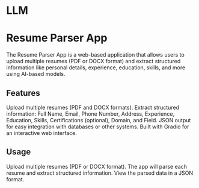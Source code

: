 # LLM 
# Resume Parser App
The Resume Parser App is a web-based application that allows users to upload multiple resumes (PDF or DOCX format) and extract structured information like personal details, experience, education, skills, and more using AI-based models.

## Features
Upload multiple resumes (PDF and DOCX formats).
Extract structured information: Full Name, Email, Phone Number, Address, Experience, Education, Skills, Certifications (optional), Domain, and Field.
JSON output for easy integration with databases or other systems.
Built with Gradio for an interactive web interface.

## Usage
Upload multiple resumes (PDF or DOCX format).
The app will parse each resume and extract structured information.
View the parsed data in a JSON format.
